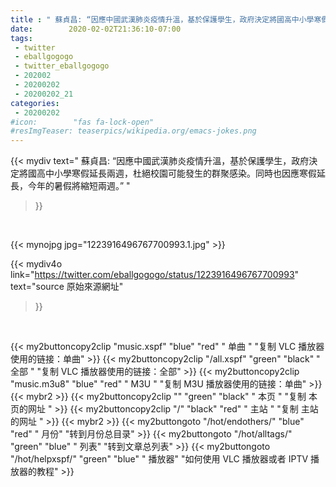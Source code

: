 ```yaml
---
title : " 蘇貞昌: “因應中國武漢肺炎疫情升溫，基於保護學生，政府決定將國高中小學寒假延長兩週，杜絕校園可能發生的群聚感染。同時也因應寒假延長，今年的暑假將縮短兩週。”  "
date:        2020-02-02T21:36:10-07:00
tags:
 - twitter
 - eballgogogo
 - twitter_eballgogogo
 - 202002
 - 20200202
 - 20200202_21
categories:
 - 20200202
#icon:        "fas fa-lock-open"
#resImgTeaser: teaserpics/wikipedia.org/emacs-jokes.png
---
```


{{< mydiv text=" 蘇貞昌: “因應中國武漢肺炎疫情升溫，基於保護學生，政府決定將國高中小學寒假延長兩週，杜絕校園可能發生的群聚感染。同時也因應寒假延長，今年的暑假將縮短兩週。”  "
>}}
<br>


 {{< mynojpg jpg="1223916496767700993.1.jpg" >}}<br> 



{{< mydiv4o link="https://twitter.com/eballgogogo/status/1223916496767700993"
text="source 原始來源網址"
>}}


<br>



{{< my2buttoncopy2clip "music.xspf"        "blue"   "red"    " 单曲 "  "复制 VLC 播放器使用的链接：单曲" >}} {{< my2buttoncopy2clip "/all.xspf"         "green"  "black"  " 全部 "  "复制 VLC 播放器使用的链接：全部" >}} {{< my2buttoncopy2clip "music.m3u8"        "blue"   "red"    " M3U  "    "复制 M3U 播放器使用的链接：单曲" >}} {{< mybr2 >}} {{< my2buttoncopy2clip ""                  "green"  "black"  " 本页 "    "复制 本页的网址 " >}} {{< my2buttoncopy2clip "/"                 "black"  "red"    " 主站 "    "复制 主站的网址 " >}} {{< mybr2 >}} {{< my2buttongoto      "/hot/endothers/"   "blue"   "red"    " 月份"   "转到月份总目录" >}} {{< my2buttongoto      "/hot/alltags/"     "green"  "blue"   " 列表"   "转到文章总列表" >}} {{< my2buttongoto      "/hot/helpxspf/"    "green"  "blue"   " 播放器" "如何使用 VLC 播放器或者 IPTV 播放器的教程" >}} 
